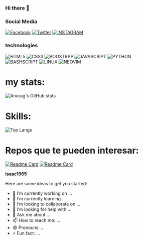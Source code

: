 ### Hi there 👋

### Social Media
[![Facebook](https://img.shields.io/badge/facebook---?style=for-the-badge&logo=facebook&logoColor=white&color=blue)](htts://facebook.com/https://www.facebook.com/isaac.maldonado.921/)
[![Twitter](https://img.shields.io/badge/%40isaacmaldonad21---?style=for-the-badge&logo=x&logoColor=white&color=black)](httts://twitter.com/isaacamaldonad21)
[![INSTAGRAM](https://img.shields.io/badge/INSTAGRAM---?style=for-the-badge&logo=instagram&logoColor=white&color=%2389264c)](https://instagram.com/)

### technologies
![HTML5](https://img.shields.io/badge/html5---?style=for-the-badge&logo=html5&logoColor=white&color=orange) 
![CSS3](https://img.shields.io/badge/CSS3---?style=for-the-badge&logo=css3&logoColor=white&color=%20%232a0ecc%20)
![BOOSTRAP  ](https://img.shields.io/badge/BOOTSTRAP---?style=for-the-badge&logo=bootstrap&logoColor=white&color=%237a10f7)
![JAVASCRIPT](https://img.shields.io/badge/javascprit-black?style=for-the-badge&logo=javascript&logoColor=yellow)
![PYTHON](https://img.shields.io/badge/PYTHON---?style=for-the-badge&logo=python&logoColor=yellow&color=%20%23054b82)
![BASHSCRIPT](https://img.shields.io/badge/bashscript---?style=for-the-badge&logo=gnu%20bash&logoColor=white&color=black)
![LINUX](https://img.shields.io/badge/LINUX---?style=for-the-badge&logo=gnu&logoColor=white&color=gray)
![NEOVIM](https://img.shields.io/badge/NEOVIM---?style=for-the-badge&logo=neovim&logoColor=white&color=%20%23298926)

# my stats:
    
![Anurag's GitHub stats](https://github-readme-stats.vercel.app/api?username=isaac1965&show_icons=true&theme=dark) 
# Skills: 
![Top Langs](https://github-readme-stats.vercel.app/api/top-langs/?username=isaac1965&hide_progress=true&theme=dark)

# Repos que te pueden interesar:

[![Readme Card](https://github-readme-stats.vercel.app/api/pin/?username=isaac1965&repo=vim-improved&theme=dark)](https://github.com/isaac1965/vim-improved) [![Readme Card](https://github-readme-stats.vercel.app/api/pin/?username=isaac1965&repo=Neovim&theme=dark)](https://github.com/isaac1965/Neovim)



**isaac1965** 

Here are some ideas to get you started:

- 🔭 I’m currently working on ...
- 🌱 I’m currently learning ...
- 👯 I’m looking to collaborate on ...
- 🤔 I’m looking for help with ...
- 💬 Ask me about ...
- 📫 How to reach me: ...
- 😄 Pronouns: ...
- ⚡ Fun fact: ...

